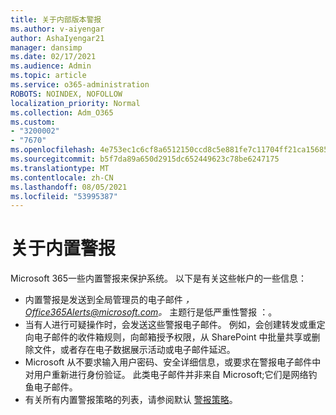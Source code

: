 ```yaml
---
title: 关于内部版本警报
ms.author: v-aiyengar
author: AshaIyengar21
manager: dansimp
ms.date: 02/17/2021
ms.audience: Admin
ms.topic: article
ms.service: o365-administration
ROBOTS: NOINDEX, NOFOLLOW
localization_priority: Normal
ms.collection: Adm_O365
ms.custom:
- "3200002"
- "7670"
ms.openlocfilehash: 4e753ec1c6cf8a6512150ccd8c5e881fe7c11704ff21ca15685a505a8f106da2
ms.sourcegitcommit: b5f7da89a650d2915dc652449623c78be6247175
ms.translationtype: MT
ms.contentlocale: zh-CN
ms.lasthandoff: 08/05/2021
ms.locfileid: "53995387"
---
```

# <a name="about-built-in-alerts"></a>关于内置警报

Microsoft 365一些内置警报来保护系统。 以下是有关这些帐户的一些信息：

- 内置警报是发送到全局管理员的电子邮件 *，Office365Alerts@microsoft.com。* 主题行是低严重性警报 <name of alert policy> ：。
- 当有人进行可疑操作时，会发送这些警报电子邮件。 例如，会创建转发或重定向电子邮件的收件箱规则，向邮箱授予权限，从 SharePoint 中批量共享或删除文件，或者存在电子数据展示活动或电子邮件延迟。
- Microsoft 从不要求输入用户密码、安全详细信息，或要求在警报电子邮件中对用户重新进行身份验证。 此类电子邮件并非来自 Microsoft;它们是网络钓鱼电子邮件。
- 有关所有内置警报策略的列表，请参阅默认 [警报策略](https://go.microsoft.com/fwlink/?linkid=2103170)。
